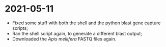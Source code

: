 # 2021-05-11

- Fixed some stuff with both the shell and the python blast gene capture scripts;
- Ran the shell script again, to generate a different blast output;
- Downloaded the *Apis mellifera* FASTQ files again.